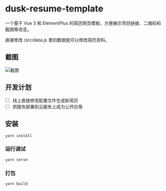 # dusk-resume-template

一个基于 Vue 3 和 ElementPlus 的简历网页模板，方便展示项目链接、二维码和截图等信息。

直接修改 /src/data.js 里的数据就可以修改简历资料。

## 截图
![截图](https://vkceyugu.cdn.bspapp.com/VKCEYUGU-6fec5402-1210-4b81-9949-97c1987784b9/378a4378-ed6b-4003-ab6c-f1bb81a3ad12.png)

 ## 开发计划
 - [ ] 线上直接修改配置文件生成新简历
 - [ ] 把服务部署到云服务上成为公开应用

## 安装

```
yarn install
```

### 运行调试
```
yarn serve
```

### 打包
```
yarn build
```
